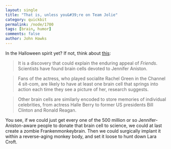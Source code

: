 ```yaml
---
layout: single 
title: "That is, unless you&#39;re on Team Jolie" 
category: quickbit
permalink: /node/1700
tags: [brain, humor] 
comments: false 
author: John Hawks 
---
```


In the Halloween spirit yet? If not, think about <a href="http://www.dailymail.co.uk/sciencetech/article-1081303/Scientists-discover-single-brain-cell-dedicated-Jennifer-Aniston-inside-womans-head.html">this</a>:

<blockquote>It is a discovery that could explain the enduring appeal of <i>Friends</i>. Scientists have found brain cells devoted to Jennifer Aniston.</blockquote>

<blockquote>Fans of the actress, who played socialite Rachel Green in the Channel 4 sit-com, are likely to have at least one brain cell that springs into action each time they see a picture of her, research suggests.</blockquote>

<blockquote>Other brain cells are similarly encoded to store memories of individual celebrities, from actress Halle Berry to former US presidents Bill Clinton and Ronald Reagan.</blockquote>

You see, if we could just get every one of the 500 million or so Jennifer-Aniston-aware people to donate that brain cell to science, we could at last create a zombie Frankenmonkeybrain. Then we could surgically implant it within a reverse-aging monkey body, and set it loose to hunt down Lara Croft. 

